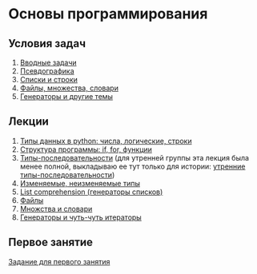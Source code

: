 # Основы программирования

## Условия задач

1. [Вводные задачи](1_intro.md)
2. [Псевдографика](2_tasks_pseudographics.md)
3. [Списки и строки](3_tasks_strings_and_lists.md)
4. [Файлы, множества, словари](4_tasks_files_sets_dicts.md)
5. [Генераторы и другие темы](5_tasks_extra_topics.md)

## Лекции

1. [Типы данных в python: числа, логические, строки](http://nbviewer.jupyter.org/github/iposov/students-site/blob/master/19fall/programming_basics/python1-types.ipynb)
1. [Структура программы: if, for, функции](http://nbviewer.jupyter.org/github/iposov/students-site/blob/master/19fall/programming_basics/python2-struct.ipynb)
1. [Типы-последовательности](http://nbviewer.jupyter.org/github/iposov/students-site/blob/master/19fall/programming_basics/python3-sequences.ipynb) (для утренней группы
эта лекция была менее полной, выкладываю ее тут только для истории: [утренние типы-последовательности](http://nbviewer.jupyter.org/github/iposov/students-site/blob/master/19fall/programming_basics/python3-sequences.ipynb))
1. [Изменяемые, неизменяемые типы](http://nbviewer.jupyter.org/github/iposov/students-site/blob/master/19fall/programming_basics/python4-mutability.ipynb)
1. [List comprehension (генераторы списков)](http://nbviewer.jupyter.org/github/iposov/students-site/blob/master/19fall/programming_basics/python5-list-comprehension.ipynb)
1. [Файлы](http://nbviewer.jupyter.org/github/iposov/students-site/blob/master/19fall/programming_basics/python6-files.ipynb)
1. [Множства и словари](http://nbviewer.jupyter.org/github/iposov/students-site/blob/master/19fall/programming_basics/python7-sets-dicts.ipynb)
1. [Генераторы и чуть-чуть итераторы](http://nbviewer.jupyter.org/github/iposov/students-site/blob/master/19fall/programming_basics/python8-generators.ipynb)

## Первое занятие
[Задание для первого занятия](first_pair.md)

